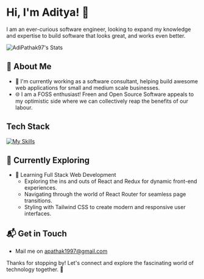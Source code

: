 # Hi, I'm Aditya! 👋

I am an ever-curious software engineer, looking to expand my knowledge and expertise to build software that looks great, and works even better.

![AdiPathak97's Stats](https://github-readme-stats.vercel.app/api?username=AdiPathak97&theme=vue-dark&show_icons=true&hide_border=true&count_private=true)

## 🚀 About Me

- 🔭 I'm currently working as a software consultant, helping build awesome web applications for small and medium scale businesses.
- 🌐 I am a FOSS enthusiast! Freen and Open Source Software appeals to my optimistic side where we can collectively reap the benefits of our labour.

## Tech Stack
[![My Skills](https://skillicons.dev/icons?i=angular,react,vite,nodejs,mongodb,git,js,html,css,py,php,docker,linux)](https://skillicons.dev)

## 🌱 Currently Exploring

- 🚀 Learning Full Stack Web Development
  - Exploring the ins and outs of React and Redux for dynamic front-end experiences.
  - Navigating through the world of React Router for seamless page transitions.
  - Styling with Tailwind CSS to create modern and responsive user interfaces.

## 📬 Get in Touch

- Mail me on apathak1997@gmail.com

Thanks for stopping by! Let's connect and explore the fascinating world of technology together. 🚀



<!--

Here are some ideas to get you started:

- 🔭 I’m currently working on ...
- 🌱 I’m currently learning ...
- 👯 I’m looking to collaborate on ...
- 🤔 I’m looking for help with ...
- 💬 Ask me about ...
- 📫 How to reach me: ...
- 😄 Pronouns: ...
- ⚡ Fun fact: ...
-->

